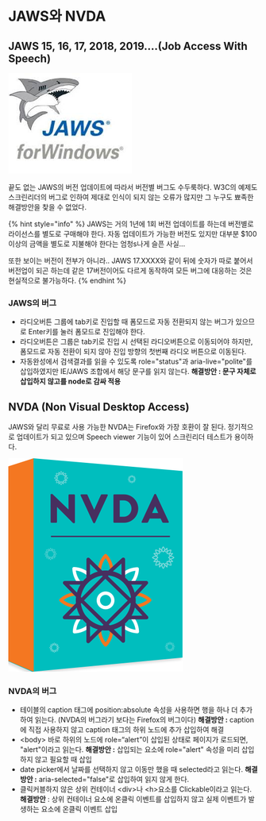 # JAWS와 NVDA

## JAWS 15, 16, 17, 2018, 2019....\(**Job Access With Speech\)**

![](../../.gitbook/assets/image%20%283%29.png)

끝도 없는 JAWS의 버전 업데이트에 따라서 버전별 버그도 수두룩하다. W3C의 예제도 스크린리더의 버그로 인하여 제대로 인식이 되지 않는 오류가 많지만 그 누구도 뾰족한 해결방안을 찾을 수 없었다.

{% hint style="info" %}
JAWS는 거의 1년에 1회 버전 업데이트를 하는데 버전별로 라이선스를 별도로 구매해야 한다. 자동 업데이트가 가능한 버전도 있지만 대부분 $100이상의 금액을 별도로 지불해야 한다는 엄청s나게 슬픈 사실...

또한 보이는 버전이 전부가 아니라.. JAWS 17.XXXX와 같이 뒤에 숫자가 따로 붙어서 버전업이 되곤 하는데 같은 17버전이어도 다르게 동작하여 모든 버그에 대응하는 것은 현실적으로 불가능하다.
{% endhint %}

### JAWS의 버그

* 라디오버튼 그룹에 tab키로 진입할 때 폼모드로 자동 전환되지 않는 버그가 있으므로  Enter키를 눌러 폼모드로 진입해야 한다. 
* 라디오버튼은 그룹은 tab키로 진입 시 선택된 라디오버튼으로 이동되어야 하지만, 폼모드로 자동 전환이 되지 않아 진입 방향의 첫번째 라디오 버튼으로 이동된다. 
* 자동완성에서 검색결과를 읽을 수 있도록 role="status"과 aria-live="polite"를 삽입하였지만 IE/JAWS 조합에서 해당 문구를 읽지 않는다. **해결방안 : 문구 자체로 삽입하지 않고를 node로 감싸 적용**

## NVDA \(Non Visual Desktop Access\)

JAWS와 달리 무료로 사용 가능한 NVDA는 Firefox와 가장 호환이 잘 된다. 정기적으로 업데이트가 되고 있으며 Speech viewer 기능이 있어 스크린리더 테스트가 용이하다.

![](../../.gitbook/assets/image%20%284%29.png)

### NVDA의 버그

* 테이블의 caption 태그에 position:absolute 속성을 사용하면 행을 하나 더 추가하여 읽는다.  \(NVDA의 버그라기 보다는 Firefox의 버그이다\)  **해결방안 :** caption에 직접 사용하지 않고 caption 태그의 하위 노드에 추가 삽입하여 해결 
* &lt;body&gt; 바로 하위의 노드에  role=“alert”이 삽입된 상태로 페이지가 로드되면, "alert"이라고 읽는다. **해결방안 :** 삽입되는 요소에 role="alert" 속성을 미리 삽입하지 않고 필요할 때 삽입 
* date picker에서 날짜를 선택하지 않고 이동만 했을 때 selected라고 읽는다. **해결방안 :** aria-selected="false"로 삽입하여 읽지 않게 한다. 
* 클릭커블하지 않은 상위 컨테이너 &lt;div&gt;나 &lt;h&gt;요소를 Clickable이라고 읽는다. **해결방안** : 상위 컨테이너 요소에 온클릭 이벤트를 삽입하지 않고 실제 이벤트가 발생하는 요소에 온클릭 이벤트 삽입

